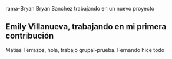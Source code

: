 rama-Bryan
Bryan Sanchez trabajando en un nuevo proyecto 
<h2>Emily Villanueva, trabajando en mi primera contribución</h2>
Matias Terrazos, hola, trabajo grupal-prueba.
Fernando hice todo
